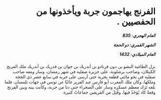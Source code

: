 <h1 dir="rtl">الفرنج يهاجمون جربة ويأخذونها من الحفصيين .</h1>

<h5 dir="rtl">العام الهجري:  835

الشهر القمري: ذو الحجة

العام الميلادي: 1432</h5>

<p dir="rtl">نزل الطاغية النشو بن دون فرنادو بن أندريك بن جوان بن فدريك بن أندريك ملك الفرنج الكيتلان، وصاحب برشلونة، على جزيرة صقلية في شهر رمضان، وسار ومعه صاحب صقلية في نحو مائتي قطعة بحرية حتى أرسى على جربة في سابع عشر ذي الحجة وملكها، وكان ملك المغرب أبو فارس عبد العزيز غائبًا عن تونس في جهات تلمسان، فلما بلغه تَرَك معظم عسكره وسار على الصحراء حتى دنا من جربة، وكانت بينه وبين الفرنج وقعةٌ كاد يُؤخَذُ فيها، وقُتِلَ من الفريقين جماعاتٌ كثيرة.</p></br>
